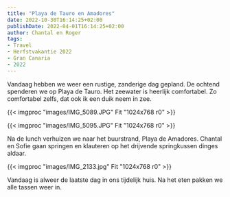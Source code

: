 ```yaml
---
title: "Playa de Tauro en Amadores"
date: 2022-10-30T16:14:25+02:00
publishDate: 2022-04-01T16:14:25+02:00
author: Chantal en Roger
tags:
- Travel
- Herfstvakantie 2022
- Gran Canaria
- 2022
---
```


Vandaag hebben we weer een rustige, zanderige dag gepland. De ochtend spenderen we op Playa de Tauro. Het zeewater is heerlijk comfortabel. Zo comfortabel zelfs, dat ook ik een duik neem in zee.

{{< imgproc "images/IMG_5089.JPG" Fit "1024x768 r0" >}}

{{< imgproc "images/IMG_5095.JPG" Fit "1024x768 r0" >}}

Na de lunch verhuizen we naar het buurstrand, Playa de Amadores. Chantal en Sofie gaan springen en klauteren op het drijvende springkussen dinges aldaar.

{{< imgproc "images/IMG_2133.jpg" Fit "1024x768 r0" >}}

Vandaag is alweer de laatste dag in ons tijdelijk huis. Na het eten pakken we alle tassen weer in.

